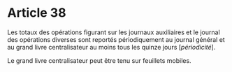 # Article 38

Les totaux des opérations figurant sur les journaux auxiliaires et le journal des opérations diverses sont reportés périodiquement au journal général et au grand livre centralisateur au moins tous les quinze jours [*périodicité*].

Le grand livre centralisateur peut être tenu sur feuillets mobiles.
